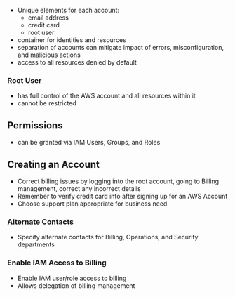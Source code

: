 - Unique elements for each account:
	- email address
	- credit card
	- root user
- container for identities and resources
- separation of accounts can mitigate impact of errors, misconfiguration, and malicious actions
- access to all resources denied by default

### Root User
- has full control of the AWS account and all resources within it
- cannot be restricted

## Permissions
- can be granted via IAM Users, Groups, and Roles

## Creating an Account
- Correct billing issues by logging into the root account, going to Billing management, correct any incorrect details
- Remember to verify credit card info after signing up for an AWS Account
- Choose support plan appropriate for business need

### Alternate Contacts
- Specify alternate contacts for Billing, Operations, and Security departments

### Enable IAM Access to Billing
- Enable IAM user/role access to billing
- Allows delegation of billing management